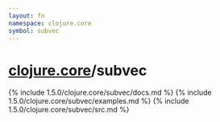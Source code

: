 ```yaml
---
layout: fn
namespace: clojure.core
symbol: subvec
---
```


# [clojure.core](../)/subvec

{% include 1.5.0/clojure.core/subvec/docs.md %}
{% include 1.5.0/clojure.core/subvec/examples.md %}
{% include 1.5.0/clojure.core/subvec/src.md %}

